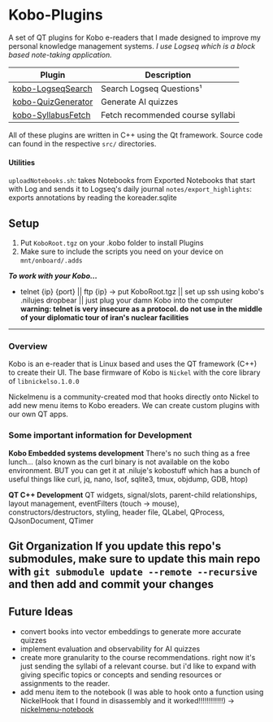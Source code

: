 # Kobo-Plugins

A set of QT plugins for Kobo e-readers that I made designed to improve my personal knowledge management systems.
*I use Logseq which is a block based note-taking application.*

| Plugin | Description |
|--------|-------------|
| [kobo-LogseqSearch](https://github.com/AaliyaJakir/kobo-LogseqSearch) | Search Logseq Questions¹ |
| [kobo-QuizGenerator](https://github.com/AaliyaJakir/kobo-QuizGenerator) | Generate AI quizzes |
| [kobo-SyllabusFetch](https://github.com/AaliyaJakir/kobo-SyllabusFetch) | Fetch recommended course syllabi |

All of these plugins are written in C++ using the Qt framework. Source code can found in the respective `src/` directories. 
#### Utilities

`uploadNotebooks.sh`: takes Notebooks from Exported Notebooks that start with Log and sends it to Logseq's daily journal
`notes/export_highlights`: exports annotations by reading the koreader.sqlite

## Setup
1. Put `KoboRoot.tgz` on your .kobo folder to install Plugins
2. Make sure to include the scripts you need on your device on `mnt/onboard/.adds`

***To work with your Kobo...***
- telnet {ip} {port} || ftp {ip} -> put KoboRoot.tgz || set up ssh using kobo's .nilujes dropbear || just plug your damn Kobo into the computer
**warning: telnet is very insecure as a protocol. do not use in the middle of your diplomatic tour of iran's nuclear facilities**
---


### Overview
Kobo is an e-reader that is Linux based and uses the QT framework (C++) to create their UI. The base firmware of Kobo is `Nickel` with the core library of `libnickelso.1.0.0`

Nickelmenu is a community-created mod that hooks directly onto Nickel to add new menu items to Kobo ereaders. We can create custom plugins with our own QT apps.

### Some important information for Development

**Kobo Embedded systems development**
There's no such thing as a free lunch... (also known as the curl binary is not available on the kobo environment. BUT you can get it at .niluje's kobostuff which has a bunch of useful things like curl, jq, nano, lsof, sqlite3, tmux, objdump, GDB, htop)

**QT C++ Development**
QT widgets, signal/slots, parent-child relationships, layout management, eventFilters (touch -> mouse), constructors/destructors, styling, header file, QLabel, QProcess, QJsonDocument, QTimer

**Git Organization**
If you update this repo's submodules, make sure to update this main repo with
`git submodule update --remote --recursive` and then add and commit your changes
---


## Future Ideas
- convert books into vector embeddings to generate more accurate quizzes
- implement evaluation and observability for AI quizzes
- create more granularity to the course recommendations. right now it's just sending the syllabi of a relevant course. but i'd like to expand with giving specific topics or concepts and sending resources or assignments to the reader. 
- add menu item to the notebook (I was able to hook onto a function using NickelHook that I found in disassembly and it worked!!!!!!!!!!!!) -> [nickelmenu-notebook](https://github.com/AaliyaJakir/nickelmenu-notebook.git)
